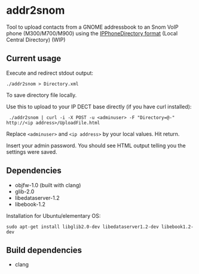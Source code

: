 # addr2snom

Tool to upload contacts from a GNOME addressbook to an Snom VoIP phone (M300/M700/M900) using the [IPPhoneDirectory format](https://service.snom.com/display/wiki/How+to+use+the+Local+Central+Directory+on+M300%2C+M700%2C+M900+DECT+base#HowtousetheLocalCentralDirectoryonM300,M700,M900DECTbase-TheIPPhoneDirectoryformat) (Local Central Directory) (WIP)

## Current usage

Execute and redirect stdout output:

```
./addr2snom > Directory.xml
```

To save directory file locally.

Use this to upload to your IP DECT base directly (if you have curl installed):
```
 ./addr2snom | curl -i -X POST -u <adminuser> -F "Directory=@-" http://<ip address>/UploadFile.html
```

Replace `<adminuser>` and `<ip address>` by your local values. Hit return.

Insert your admin password. You should see HTML output telling you the settings were saved.

## Dependencies

- objfw-1.0 (built with clang)
- glib-2.0
- libedataserver-1.2
- libebook-1.2

Installation for Ubuntu/elementary OS:

```
sudo apt-get install libglib2.0-dev libedataserver1.2-dev libebook1.2-dev
```

## Build dependencies

- clang
